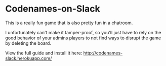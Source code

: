 # Codenames-on-Slack

This is a really fun game that is also pretty fun in a chatroom.

I unfortunately can't make it tamper-proof, so you'll just have to rely on the good behavior of your admins players to not find ways to disrupt the game by deleting the board.

View the full guide and install it here: http://codenames-slack.herokuapp.com/
